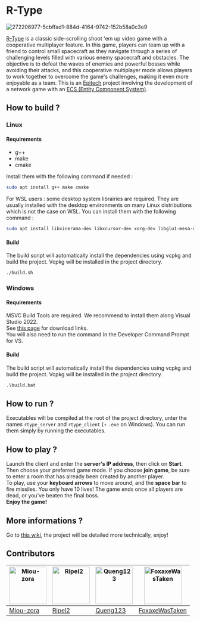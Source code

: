 # R-Type
![272206977-5cbffad1-884d-4164-9742-152b58a0c3e9](https://github.com/Miou-zora/R-Type/assets/91665686/bebc54cd-92d3-4f7d-aa4d-1e9d2adc9f26)

[R-Type](https://fr.wikipedia.org/wiki/R-Type_(jeu_vid%C3%A9o)) is a classic side-scrolling shoot 'em up video game with a cooperative multiplayer feature. In this game, players can team up with a friend to control small spacecraft as they navigate through a series of challenging levels filled with various enemy spacecraft and obstacles. The objective is to defeat the waves of enemies and powerful bosses while avoiding their attacks, and this cooperative multiplayer mode allows players to work together to overcome the game's challenges, making it even more enjoyable as a team.
This is an [Epitech](https://www.epitech.eu/) project involving the development of a network game with an [ECS (Entity Component System)](https://github.com/Miou-zora/R-Type/wiki/Librairies).

## How to build ?

### Linux

#### Requirements

- g++
- make
- cmake

Install them with the following command if needed :

```bash
sudo apt install g++ make cmake
```

For WSL users : some desktop system librairies are required. They are usually installed with the desktop environments on many Linux distributions which is not the case on WSL. You can install them with the following command :

```bash
sudo apt install libxinerama-dev libxcursor-dev xorg-dev libglu1-mesa-dev pkg-config
```

#### Build

The build script will automatically install the dependencies using vcpkg and build the project. Vcpkg will be installed in the project directory.

```bash
./build.sh
```

### Windows

#### Requirements

MSVC Build Tools are required. We recommend to install them along Visual Studio 2022.
<br>
See [this page](https://visualstudio.microsoft.com/fr/downloads/) for download links.
<br>
You will also need to run the command in the Developer Command Prompt for VS.

#### Build

The build script will automatically install the dependencies using vcpkg and build the project. Vcpkg will be installed in the project directory.

```cmd
.\build.bat
```

## How to run ?

Executables will be compiled at the root of the project directory, unter the names `rtype_server` and `rtype_client` (+ `.exe` on Windows). You can run them simply by running the executables.

## How to play ?

Launch the client and enter the **server's IP address**, then click on **Start**.
Then choose your preferred game mode.
If you choose **join game**, be sure to enter a room that has already been created by another player.\
To play, use your **keyboard arrows** to move around, and the **space bar** to fire missiles.  You only have 10 lives!
The game ends once all players are dead, or you've beaten the final boss.\
**Enjoy the game!**

## More informations ?

Go to [this wiki](https://github.com/Miou-zora/R-Type/wiki), the project will be detailed more technically, enjoy!

## Contributors

| <a href="https://github.com/Miou-zora"><img alt="Miou-zora" src="https://avatars.githubusercontent.com/u/91665686?v=4" width="100"></a> | <a href="https://github.com/ripel2"><img alt="Ripel2" src="https://avatars.githubusercontent.com/u/70372762?v=4" width="100"></a> | <a href="https://github.com/Queng123"><img alt="Queng123" src="https://avatars.githubusercontent.com/u/91665380?v=4" width="100"></a> | <a href="https://github.com/FoxaxeWasTaken"><img alt="FoxaxeWasTaken" src="https://avatars.githubusercontent.com/u/91660228?v=4" width="100"></a> | 
| --- | --- | --- | --- |
| [Miou-zora](https://github.com/Miou-zora) | [Ripel2](https://github.com/ripel2) | [Queng123](https://github.com/Queng123) | [FoxaxeWasTaken](https://github.com/FoxaxeWasTaken) |
